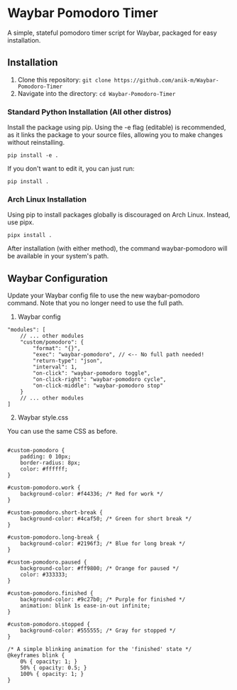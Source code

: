 # Waybar Pomodoro Timer
A simple, stateful pomodoro timer script for Waybar, packaged for easy installation.
## Installation
1. Clone this repository: ```git clone https://github.com/anik-m/Waybar-Pomodoro-Timer```
2. Navigate into the directory: ```cd Waybar-Pomodoro-Timer```
### Standard Python Installation (All other distros)

Install the package using pip. Using the -e flag (editable) is recommended, as it links the package to your source files, allowing you to make changes without reinstalling.
```
pip install -e .
```

If you don't want to edit it, you can just run:
```
pip install .
```
### Arch Linux Installation 
Using pip to install packages globally is discouraged on Arch Linux. Instead, use pipx.


```
pipx install .
```

After installation (with either method), the command waybar-pomodoro will be available in your system's path.

## Waybar Configuration

Update your Waybar config file to use the new waybar-pomodoro command. Note that you no longer need to use the full path.
1. Waybar config
```// Inside your Waybar config file (e.g., ~/.config/waybar/config)
"modules": [
    // ... other modules
    "custom/pomodoro": {
        "format": "{}",
        "exec": "waybar-pomodoro", // <-- No full path needed!
        "return-type": "json",
        "interval": 1,
        "on-click": "waybar-pomodoro toggle",
        "on-click-right": "waybar-pomodoro cycle",
        "on-click-middle": "waybar-pomodoro stop"
    }
    // ... other modules
]
```
2. Waybar style.css

You can use the same CSS as before.

```/* Inside your Waybar style.css (e.g., ~/.config/waybar/style.css) */

#custom-pomodoro {
    padding: 0 10px;
    border-radius: 8px;
    color: #ffffff;
}

#custom-pomodoro.work {
    background-color: #f44336; /* Red for work */
}

#custom-pomodoro.short-break {
    background-color: #4caf50; /* Green for short break */
}

#custom-pomodoro.long-break {
    background-color: #2196f3; /* Blue for long break */
}

#custom-pomodoro.paused {
    background-color: #ff9800; /* Orange for paused */
    color: #333333;
}

#custom-pomodoro.finished {
    background-color: #9c27b0; /* Purple for finished */
    animation: blink 1s ease-in-out infinite;
}

#custom-pomodoro.stopped {
    background-color: #555555; /* Gray for stopped */
}

/* A simple blinking animation for the 'finished' state */
@keyframes blink {
    0% { opacity: 1; }
    50% { opacity: 0.5; }
    100% { opacity: 1; }
}
```
